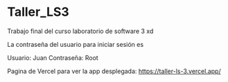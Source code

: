 # Taller_LS3
Trabajo final del curso laboratorio de software 3 xd

La contraseña del usuario para iniciar sesión es

Usuario: Juan
Contraseña: Root

Pagina de Vercel para ver la app desplegada:
https://taller-ls-3.vercel.app/